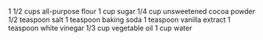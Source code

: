 1 1/2 cups all-purpose flour
1 cup sugar
1/4 cup unsweetened cocoa powder
1/2 teaspoon salt
1 teaspoon baking soda
1 teaspoon vanilla extract
1 teaspoon white vinegar
1/3 cup vegetable oil
1 cup water